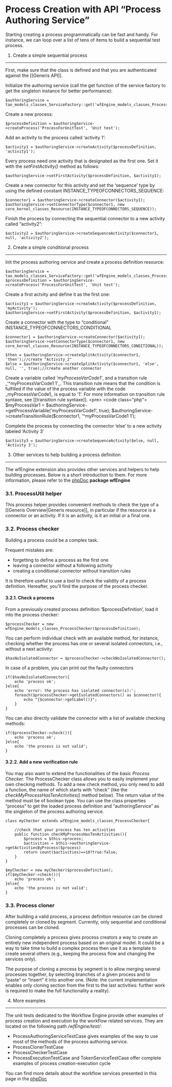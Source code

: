 <!--
parent:
    title: Workflow_Engine
author:
    - 'Jérôme Bogaerts'
created_at: '2011-03-02 17:20:18'
updated_at: '2013-03-13 13:02:49'
tags:
    - 'Workflow Engine'
-->



Process Creation with API “Process Authoring Service”
=====================================================

Starting creating a process programmatically can be fast and handy. For instance, we can loop over a list of tens of items to build a sequential test process.

1. Create a simple sequential process
-------------------------------------

First, make sure that the class is defined and that you are authenticated against the [[Generis API]].

Initialize the authoring service (call the get function of the service factory to get the singleton instance for better performance):


    $authoringService = tao_models_classes_ServiceFactory::get('wfEngine_models_classes_ProcessAuthoringService');

Create a new process:


    $processDefinition = $authoringService->createProcess('ProcessForUnitTest', 'Unit test');

Add an activity to the process called ‘activity 1’:


    $activity1 = $authoringService->createActivity($processDefinition, 'activity1');

Every process need one activity that is designated as the first one. Set it with the *setFirstActivity()* method as follows:


    $authoringService->setFirstActivity($processDefinition, $activity1);

Create a new connector for this activity and set the ‘sequence’ type by using the defined constant INSTANCE\_TYPEOFCONNECTORS\_SEQUENCE:


    $connector1 = $authoringService->createConnector($activity1);
    $authoringService->setConnectorType($connector1, new core_kernel_classes_Resource(INSTANCE_TYPEOFCONNECTORS_SEQUENCE));

Finish the process by connecting the sequential connector to a new activity called “activity2”:


    $activity2 = $authoringService->createSequenceActivity($connector1, null, 'activity2');

2. Create a simple conditional process
--------------------------------------

Init the process authoring service and create a process definition resource:


    $authoringService = tao_models_classes_ServiceFactory::get('wfEngine_models_classes_ProcessAuthoringService');
    $processDefinition = $authoringService->createProcess('ProcessForUnitTest', 'Unit test');

Create a first actvity and define it as the first one:


    $activity1 = $authoringService->createActivity($processDefinition, 'myActivity');
    $authoringService->setFirstActivity($processDefinition, $activity1);

Create a connector with the type to “conditional” INSTANCE\_TYPEOFCONNECTORS\_CONDITIONAL


    $connector1 = $authoringService->createConnector($activity1);
    $authoringService->setConnectorType($connector1, new core_kernel_classes_Resource(INSTANCE_TYPEOFCONNECTORS_CONDITIONAL));

    $then = $authoringService->createSplitActivity($connector1, 'then');//create "Activity_2"
    $else = $authoringService->createSplitActivity($connector1, 'else', null, '', true);//create another connector

Create a variable called *’myProcessVarCode1’*, and a transition rule \_‘\^myProcessVarCode1  1'\_. This transition rule means that the condition is fulfilled if the value of the process variable with the code \_myProcessVarCode1\_ is equal to '1'. For more information on transition rule syntaxe, see [[transition rule syntaxe]].
\<pre\>
\<code class="php"\>
\$myProcessVar1 = \$authoringService-\>getProcessVariable('myProcessVarCode1', true);
\$authoringService-\>createTransitionRule(\$connector1, '\^myProcessVarCode1  1’);<br/>

</code>

</pre>
Complete the process by connecting the connector ‘else’ to a new activity labeled ‘Activity 3’


    $activity3 = $authoringService->createSequenceActivity($else, null, 'Activity 3');

3. Other services to help building a process definition
-------------------------------------------------------

The wfEngine extension also provides other services and helpers to help building processes. Below is a short introduction to them. For more information, please refer to the [phpDoc](http://forge.tao.lu/docs/phpdoc/index.html) **package wfEngine**

### 3.1. ProcessUtil helper

This process helper provides convenient methods to check the type of a [[Generis Overview|Generis resource]], in particular if the resource is a connector or an activity. If it is an activity, is it an initial or a final one.

### 3.2. Process checker

Building a process could be a complex task.<br/>

Frequent mistakes are:

-   forgetting to define a process as the first one
-   leaving a connector without a following activity
-   creating a conditional connector without transition rules

It is therefore useful to use a tool to check the validity of a process definition. Hereafter, you’ll find the purpose of the process checker.

#### 3.2.1. Check a process

From a previously created process definition ‘\$processDefinition’, load it into the process checker:


    $processChecker = new wfEngine_models_classes_ProcessChecker($processDefinition);

You can perform individual check with an available method, for instance, checking whether the process has one or several isolated connectors, i.e., without a next activity:


    $hasNoIsolatedConnector = $processChecker->checkNoIsolatedConnector();

In case of a problem, you can print out the faulty connectors


    if($hasNoIsolatedConnector){
        echo 'process ok';
    }else{
        echo 'error: the process has isolated connector(s):';
        foreach($processChecker->getIsolatedConnectors() as $connector){
            echo "{$connector->getLabel()}";
        }
    }

You can also directly validate the connector with a list of available checking methods:


    if($processChecker->check()){
        echo 'process ok';
    }else{
        echo 'the process is not valid';
    }

#### 3.2.2. Add a new verification rule

You may also want to extend the functionalities of the basic *Process Checker*. The ProcessChecker class allows you to easily implement your own checking methods. To add a new check method, you only need to add a function, the name of which starts with “check” (like the *checkMyProcessHasTenActivities()* method below). The return value of the method must be of boolean type. You can use the class properties “process” to get the loaded process definition and “authoringService” as the singleton of the process authoring service.


    class myChecker extends wfEngine_models_classes_ProcessChecker{

        //check that your process has ten activities
        public function checkMyProcessHasTenActivities(){
            $process = $this->process;
            $activities = $this->authoringService->getActivitiesByProcess($process)
            return count($activities)==10?true:false;
        }
    }

    $myChecker = new myChecker($processDefinition);
    if($myChecker->check()){
        echo 'process ok';
    }else{
        echo 'the process is not valid';
    }

### 3.3. Process cloner

After building a valid process, a process definition resource can be cloned completely or cloned by segment. Currently, only sequential and conditional processes can be cloned.

Cloning completely a process gives process creators a way to create an entirely new independent process based on an original model. It could be a way to take time to build a complex process then use it as a template to create several others (e.g., keeping the process flow and changing the services only).

The purpose of cloning a process by segment is to allow merging several processes together, by selecting branches of a given process and to “paste” or “insert” it into another one. (Note: the current implementation enables only cloning section from the first to the last activities: further work is required to make the full functionality a reality).

4. More examples
----------------

The unit tests dedicated to the Workflow Engine provide other examples of process creation and execution by the workflow related services. They are located on the following path */wfEngine/test/*:

-   ProcessAuthoringServiceTestCase gives examples of the way to use most of the methods of the process authoring service.
-   ProcessClonerTestCase
-   ProcessCheckerTestCase
-   ProcessExecutionTestCase and TokenServiceTestCase offer complete examples of process creation-execution cycle

You can find more details about the workflow services presented in this page in the [phpDoc](http://forge.tao.lu/docs/phpdoc/index.html)


